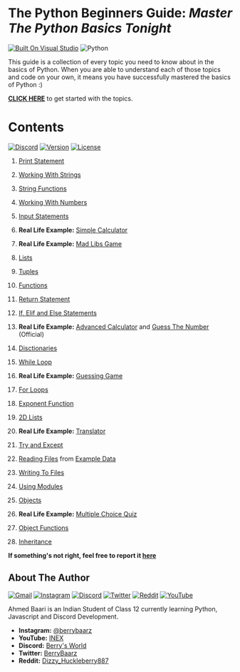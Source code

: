 # The Python Beginners Guide: _Master The Python Basics Tonight_

[![Built On Visual Studio](https://img.shields.io/badge/Visual_Studio_Code-0078D4?style=for-the-badge&logo=visual%20studio%20code&logoColor=white)](https://visualstudio.microsoft.com/) ![Python](https://img.shields.io/badge/Python-FFD43B?style=for-the-badge&logo=python&logoColor=darkgreen) 





This guide is a collection of every topic you need to know about in the basics of Python.
When you are able to understand each of those topics and code on your own, it means you have successfully mastered the basics of Python :)

[**CLICK HERE**](https://github.com/AhmedBaari/Python-Beginners/find/master) to get started with the topics.

# Contents
[![Discord](https://discordapp.com/api/guilds/823750828799819817/embed.png)](https://discord.gg/m9MW8Cw3xq)
[![Version](https://img.shields.io/npm/v/discord-rpbot.svg)](https://github.com/AhmedBaari/Python-Beginners/)
[![License](https://img.shields.io/npm/l/discord-rpbot.svg)](LICENSE)

1) [Print Statement](https://github.com/AhmedBaari/Python-Beginners/blob/a52be6341eb1c93bfe5837fd2938ef10d509b976/1%20Print.py)
2) [Working With Strings](https://github.com/AhmedBaari/Python-Beginners/blob/a52be6341eb1c93bfe5837fd2938ef10d509b976/2%20Working%20With%20Strings.py)
3) [String Functions](https://github.com/AhmedBaari/Python-Beginners/blob/a52be6341eb1c93bfe5837fd2938ef10d509b976/3%20String%20Functions.py)
4) [Working With Numbers](https://github.com/AhmedBaari/Python-Beginners/blob/a52be6341eb1c93bfe5837fd2938ef10d509b976/4%20Working%20With%20Numbers.py)
5) [Input Statements](https://github.com/AhmedBaari/Python-Beginners/blob/a52be6341eb1c93bfe5837fd2938ef10d509b976/5%20Input%20Statements.py)
6) **Real Life Example:** [Simple Calculator](https://github.com/AhmedBaari/Python-Beginners/blob/a52be6341eb1c93bfe5837fd2938ef10d509b976/6%20Simple%20Calculator.py)
7) **Real Life Example:** [Mad Libs Game](https://github.com/AhmedBaari/Python-Beginners/blob/a52be6341eb1c93bfe5837fd2938ef10d509b976/7%20Mad%20Libs%20Game.py)

8) [Lists](https://github.com/AhmedBaari/Python-Beginners/blob/a52be6341eb1c93bfe5837fd2938ef10d509b976/8%20Lists.py)
9) [Tuples](https://github.com/AhmedBaari/Python-Beginners/blob/a52be6341eb1c93bfe5837fd2938ef10d509b976/9%20Tuples.py)
10) [Functions](https://github.com/AhmedBaari/Python-Beginners/blob/a52be6341eb1c93bfe5837fd2938ef10d509b976/10%20Functions.py)
11) [Return Statement](https://github.com/AhmedBaari/Python-Beginners/blob/a52be6341eb1c93bfe5837fd2938ef10d509b976/11%20Return%20Statement.py)
12) [If, Elif and Else Statements](https://github.com/AhmedBaari/Python-Beginners/blob/a52be6341eb1c93bfe5837fd2938ef10d509b976/12%20If_statements.py)
13) **Real Life Example:** [Advanced Calculator](https://github.com/AhmedBaari/Python-Beginners/blob/a52be6341eb1c93bfe5837fd2938ef10d509b976/13%20Advanced%20Calculator.py) and [Guess The Number](https://github.com/AhmedBaari/Python-Beginners/blob/a52be6341eb1c93bfe5837fd2938ef10d509b976/Projects/Guess%20The%20Number.py) (Official)

14) [Disctionaries](https://github.com/AhmedBaari/Python-Beginners/blob/a52be6341eb1c93bfe5837fd2938ef10d509b976/14%20Dictionaries.py)
15) [While Loop](https://github.com/AhmedBaari/Python-Beginners/blob/a52be6341eb1c93bfe5837fd2938ef10d509b976/15%20While_Loop.py)
16) **Real Life Example:** [Guessing Game](https://github.com/AhmedBaari/Python-Beginners/blob/a52be6341eb1c93bfe5837fd2938ef10d509b976/16%20Guessing%20Game.py)

17) [For Loops](https://github.com/AhmedBaari/Python-Beginners/blob/a52be6341eb1c93bfe5837fd2938ef10d509b976/17%20For_Loops.py)
18) [Exponent Function](https://github.com/AhmedBaari/Python-Beginners/blob/a52be6341eb1c93bfe5837fd2938ef10d509b976/18%20Exponent%20Function.py)
19) [2D Lists](https://github.com/AhmedBaari/Python-Beginners/blob/a52be6341eb1c93bfe5837fd2938ef10d509b976/19%202D%20Lists.py)
20) **Real Life Example:** [Translator](https://github.com/AhmedBaari/Python-Beginners/blob/a52be6341eb1c93bfe5837fd2938ef10d509b976/20%20Translator.py)

21) [Try and Except](https://github.com/AhmedBaari/Python-Beginners/blob/a52be6341eb1c93bfe5837fd2938ef10d509b976/21%20Try%20and%20Except.py)
22) [Reading Files](https://github.com/AhmedBaari/Python-Beginners/blob/a52be6341eb1c93bfe5837fd2938ef10d509b976/22%20Reading%20Files.py) from [Example Data](https://github.com/AhmedBaari/Python-Beginners/blob/a52be6341eb1c93bfe5837fd2938ef10d509b976/22%20Reading%20Files.py)
23) [Writing To Files](https://github.com/AhmedBaari/Python-Beginners/blob/a52be6341eb1c93bfe5837fd2938ef10d509b976/23%20Writing%20To%20Files.py)
24) [Using Modules](https://github.com/AhmedBaari/Python-Beginners/blob/a52be6341eb1c93bfe5837fd2938ef10d509b976/24%20Using%20Modules.py)
25) [Objects](https://github.com/AhmedBaari/Python-Beginners/blob/f394fcd66443eb760f3c83ad0021d6e42229630b/25%20Objects.py)
26) **Real Life Example:** [Multiple Choice Quiz](https://github.com/AhmedBaari/Python-Beginners/blob/f394fcd66443eb760f3c83ad0021d6e42229630b/26%20Multiple%20Choice%20Quiz.py)

27)  [Object Functions](https://github.com/AhmedBaari/Python-Beginners/blob/f394fcd66443eb760f3c83ad0021d6e42229630b/25%20Objects.py)
28)  [Inheritance](https://github.com/AhmedBaari/Python-Beginners/blob/f394fcd66443eb760f3c83ad0021d6e42229630b/28%20Inheritance.py)

**If something's not right, feel free to report it [here](https://github.com/AhmedBaari/Python-Beginners/issues/new)**


## About The Author
[![Gmail](https://img.shields.io/badge/Gmail-D14836?style=for-the-badge&logo=gmail&logoColor=white)](https://mail.google.com/mail/u/0/?view=cm&fs=1&tf=1&to=ahmed4baari@email.com&su=Reg%20Python%20Development&body=Hey%20Berry)
[![Instagram](https://img.shields.io/badge/Instagram-E4405F?style=for-the-badge&logo=instagram&logoColor=white)](https://instagram.com/BerryBaarz)
[![Discord](https://img.shields.io/badge/Discord-7289DA?style=for-the-badge&logo=discord&logoColor=white)](https://discord.gg/DVwuuaDFaK)
[![Twitter](https://img.shields.io/badge/Twitter-1DA1F2?style=for-the-badge&logo=twitter&logoColor=white)](https://twitter.com/BerryBaarz)
[![Reddit](https://img.shields.io/badge/Reddit-FF4500?style=for-the-badge&logo=reddit&logoColor=white)](https://www.reddit.com/u/Dizzy_Huckleberry887)
[![YouTube](https://img.shields.io/badge/YouTube-FF0000?style=for-the-badge&logo=youtube&logoColor=white)](https://youtube.com/INEXD)

Ahmed Baari is an Indian Student of Class 12 currently learning Python, Javascript and Discord Development.
- **Instagram:** [@berrybaarz](https://instagram.com/berrybaarz)
- **YouTube:** [INEX](https://youtube.com/INEXD)
- **Discord:** [Berry's World](https://discord.gg/DVwuuaDFaK)
- **Twitter:** [BerryBaarz](https://twitter.com/BerryBaarz)
- **Reddit:** [Dizzy_Huckleberry887](https://www.reddit.com/u/Dizzy_Huckleberry887)

